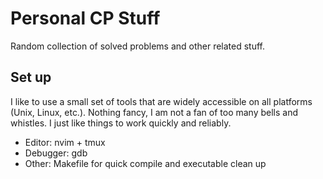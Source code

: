 # Personal CP Stuff
Random collection of solved problems and other related stuff.

## Set up
I like to use a small set of tools that are widely accessible on all platforms 
(Unix, Linux, etc.). Nothing fancy, I am not a fan of too many bells and whistles.
I just like things to work quickly and reliably.

- Editor: nvim + tmux
- Debugger: gdb
- Other: Makefile for quick compile and executable clean up
